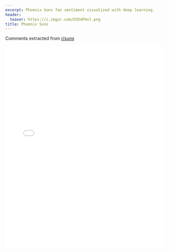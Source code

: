 ```yaml
---
excerpt: Phoenix Suns fan sentiment visualized with deep learning.
header:
  teaser: https://i.imgur.com/O35dP4vl.png
title: Phoenix Suns
---
```


Comments extracted from [r/suns](https://reddit.com/r/suns)
<iframe id="igraph" scrolling="no" style="border:none;" seamless="seamless" src="/plots/NBA/PHO.html" height="640" width="100%"></iframe>